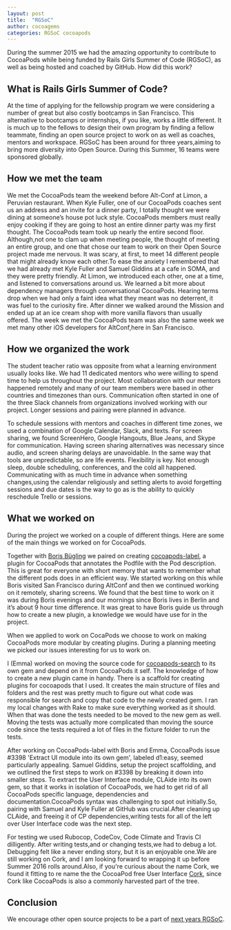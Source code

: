 ```yaml
---
layout: post
title:  "RGSoC"
author: cocoagems
categories: RGSoC cocoapods
---
```


During the summer 2015 we had the amazing opportunity to contribute to CocoaPods while being funded by Rails Girls Summer of Code (RGSoC), as well as being hosted and coached by GitHub. How did this work?

<!-- more -->

## What is Rails Girls Summer of Code?

At the time of applying for the fellowship program we were considering a number of great but also costly bootcamps in San Francisco. This alternative to bootcamps or internships, if you like, works a little different. It is much up to the fellows to design their own program by finding a fellow teammate, finding an open source project to work on as well as coaches, mentors and workspace. RGSoC has been around for three years,aiming to bring more diversity into Open Source. During this Summer, 16 teams were sponsored globally.

## How we met the team
We met the CocoaPods team the weekend before Alt-Conf at Limon, a Peruvian restaurant. When Kyle Fuller, one of our CocoaPods coaches sent us an address and an invite for a dinner party, I totally thought we were dining at someone’s house pot luck style. CocoaPods members must really enjoy cooking if they are going to host an entire dinner party was my first thought. The CocoaPods team took up nearly the entire second floor. Although,not one to clam up when meeting people, the thought of meeting an entire group, and one that chose our team to work on their Open Source project made me nervous. It was scary, at first, to meet 14 different people that might already know each other.To ease the anxiety I remembered that we had already met Kyle Fuller and Samuel Giddins at a cafe in SOMA, and they were pretty friendly. At Limon, we introduced each other, one at a time, and listened to conversations around us. We learned a bit more about dependency managers through conversational CocoaPods. Hearing terms drop when we had only a faint idea what they meant was no deterrent, it was fuel to the curiosity fire. After dinner we walked around the Mission and ended up at an ice cream shop with more vanilla flavors than usually offered. The week we met the CocoaPods team was also the same week we met many other iOS developers  for AltConf,here in San Francisco.


## How we organized the work

The student teacher ratio was opposite from what a learning environment usually looks like. We had 11 dedicated mentors who were willing to spend time to help us throughout the project. Most collaboration with our mentors happened remotely and many of our team members were based in other countries and timezones than ours. Communication often started in one of the three Slack channels from organizations involved working with our project. Longer sessions and pairing were planned in advance.

To schedule sessions with mentors and coaches in different time zones, we used a combination of Google Calendar, Slack, and texts. For screen sharing, we found ScreenHero, Google Hangouts, Blue Jeans, and Skype for communication. Having screen sharing alternatives was necessary since audio, and screen sharing delays are unavoidable. In the same way that tools are unpredictable, so are life events. Flexibility is key. Not enough sleep, double scheduling, conferences, and the cold all happened. Communicating with as much time in advance when something changes,using the calendar religiously and setting alerts to avoid forgetting  sessions and due dates is the way to go as is the ability to quickly reschedule Trello or sessions.

## What we worked on

During the project we worked on a couple of different things. Here are some of the main things we worked on for CocoaPods.

Together with [Boris Bügling](https://twitter.com/neonacho) we paired on creating [cocoapods-label](https://rubygems.org/gems/cocoapods-label), a plugin for CocoaPods that annotates the Podfile with the Pod description. This is great for everyone with short memory that wants to remember what the different pods does in an efficient way. We started working on this while Boris visited San Francisco during AltConf and then we continued working on it remotely, sharing screens. We found that the best time to work on it was during Boris evenings and our mornings since Boris lives in Berlin and it’s about 9 hour time difference. It was great to have Boris guide us through how to create a new plugin, a knowledge we would have use for in the project.

When we applied to work on CocaPods we choose to work on making CocoaPods more modular by creating plugins. During a planning meeting we picked our issues interesting for us to work on.

I (Emma) worked on moving the source code for [cocoapods-search](https://github.com/CocoaPods/cocoapods-search) to its own gem and depend on it from CocoaPods it self. The knowledge of how to create a new plugin came in handy. There is a scaffold for creating plugins for cocoapods that I used. It creates the main structure of files and folders and the rest was pretty much to figure out what code was responsible for search and copy that code to the newly created gem. I ran my local changes with Rake to make sure everything worked as it should. When that was done the tests needed to be moved to the new gem as well. Moving the tests was actually more complicated than moving the source code since the tests required a lot of files in the fixture folder to run the tests.

After working on CocoaPods-label with Boris and Emma, CocoaPods issue #3398 'Extract UI module into its own gem', labeled d1:easy, seemed particularly appealing. Samuel Giddins, setup the project scaffolding, and we outlined the first steps to work on #3398 by breaking it down into smaller steps.
To extract the User Interface module, CLAide into its own gem, so that it works in isolation of CocoaPods, we had to get rid of all CocoaPods specific language, dependencies and documentation.CocoaPods syntax was challenging to spot out initially.So, pairing with Samuel and Kyle Fuller at GitHub was crucial.After cleaning up CLAide, and freeing it of CP dependencies,writing tests for all of the left over User Interface code was the next step.

For testing we used Rubocop, CodeCov, Code Climate and Travis CI dilligently.
After writing tests,and or changing tests,we had to debug a lot. Debugging felt like a never ending story, but it is an enjoyable one.We are still working on Cork, and I am looking forward to wrapping it up before Summer 2016 rolls around.Also, if you're curious about the name Cork, we  found it fitting to re name the the CocoaPod free User Interface [Cork](https://github.com/CocoaPods/Cork), since Cork like CocoaPods  is also a commonly harvested part of the tree.





## Conclusion

We encourage other open source projects to be a part of [next years RGSoC](http://railsgirlssummerofcode.org/guide/projects/).
